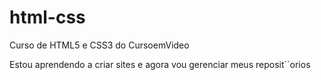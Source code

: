 # html-css
 Curso de HTML5 e CSS3 do CursoemVideo

Estou aprendendo a criar sites e agora vou gerenciar meus reposit´´orios